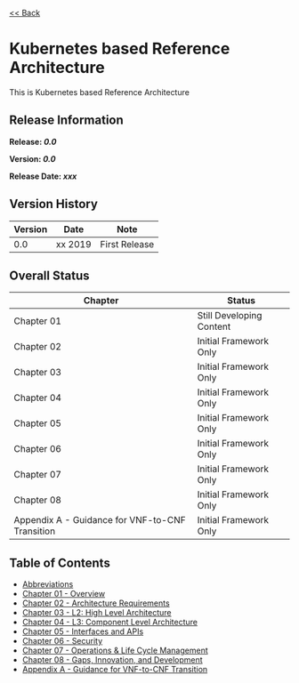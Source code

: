 [<< Back](../)

# Kubernetes based Reference Architecture

This is Kubernetes based Reference Architecture

## Release Information
**Release: _0.0_**

**Version: _0.0_**

**Release Date: _xxx_**

## Version History

| Version | Date | Note
| --- | --- | --- |
| 0.0 | xx 2019 | First Release|


## Overall Status

| Chapter | Status |
| --- | --- |
| Chapter 01 | Still Developing Content |
| Chapter 02 | Initial Framework Only |
| Chapter 03 | Initial Framework Only |
| Chapter 04 | Initial Framework Only |
| Chapter 05 | Initial Framework Only |
| Chapter 06 | Initial Framework Only |
| Chapter 07 | Initial Framework Only |
| Chapter 08 | Initial Framework Only |
| Appendix A - Guidance for VNF-to-CNF Transition | Initial Framework Only |


## Table of Contents
* [Abbreviations](abbreviations.md)
* [Chapter 01 - Overview](chapters/chapter01.md)
* [Chapter 02 - Architecture Requirements](chapters/chapter02.md)
* [Chapter 03 - L2: High Level Architecture](chapters/chapter03.md)
* [Chapter 04 - L3: Component Level Architecture](chapters/chapter04.md)
* [Chapter 05 - Interfaces and APIs](chapters/chapter05.md)
* [Chapter 06 - Security](chapters/chapter06.md)
* [Chapter 07 - Operations & Life Cycle Management](chapters/chapter07.md)
* [Chapter 08 - Gaps, Innovation, and Development](chapters/chapter08.md)
* [Appendix A - Guidance for VNF-to-CNF Transition](chapters/appendix-a.md)
